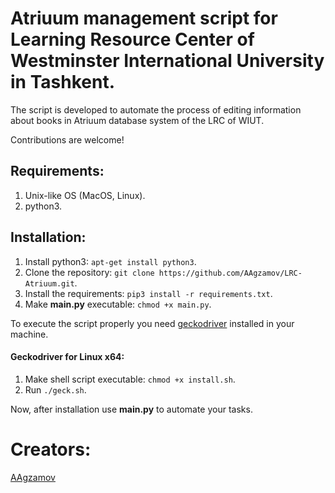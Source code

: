# Atriuum management script for Learning Resource Center of Westminster International University in Tashkent.

The script is developed to automate the process of editing information about books in Atriuum database system of the LRC of WIUT.

Contributions are welcome!


## Requirements:
1. Unix-like OS (MacOS, Linux).
2. python3.

## Installation:
1. Install python3: ``apt-get install python3``.
2. Clone the repository: ``git clone https://github.com/AAgzamov/LRC-Atriuum.git``.
3. Install the requirements: ``pip3 install -r requirements.txt``.
4. Make __main.py__ executable: ``chmod +x main.py``.

To execute the script properly you need [geckodriver](https://github.com/mozilla/geckodriver/releases/) installed in your machine.
#### Geckodriver for Linux x64:
1. Make shell script executable: ``chmod +x install.sh``.
2. Run ``./geck.sh``.


Now, after installation use __main.py__ to automate your tasks.


# Creators:
[AAgzamov](https://github.com/AAgzamov/)
